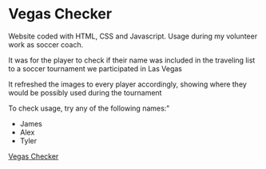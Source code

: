 <h1>Vegas Checker</h1>
<p>Website coded with HTML, CSS and Javascript. Usage during my volunteer work as soccer coach.</p>
<p>It was for the player to check if their name was included in the traveling list to a soccer tournament we participated in Las Vegas</p>
<p>It refreshed the images to every player accordingly, showing where they would be possibly used during the tournament</p>

<p>To check usage, try any of the following names:"</p>
<ul>
  <li>James</li>
  <li>Alex</li>
  <li>Tyler</li>
</ul>

<a href="https://renanmbs.github.io/vegas_checker/">Vegas Checker</a>
